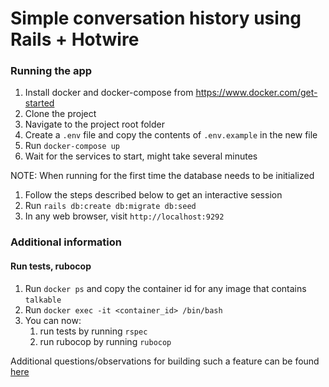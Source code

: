 # Simple conversation history using Rails + Hotwire

### Running the app
1. Install docker and docker-compose from https://www.docker.com/get-started
2. Clone the project
3. Navigate to the project root folder
4. Create a `.env` file and copy the contents of `.env.example` in the new file
5. Run `docker-compose up`
6. Wait for the services to start, might take several minutes

NOTE: When running for the first time the database needs to be initialized
1. Follow the steps described below to get an interactive session
2. Run `rails db:create db:migrate db:seed`
3. In any web browser, visit `http://localhost:9292`

### Additional information

#### Run tests, rubocop
1. Run `docker ps` and copy the container id for any image that contains `talkable`
2. Run `docker exec -it <container_id> /bin/bash`
3. You can now:
   1. run tests by running `rspec`
   2. run rubocop by running `rubocop`

Additional questions/observations for building such a feature can be found [here](./doc/questions.md)
